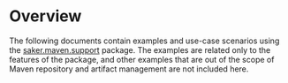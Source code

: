 # Overview

The following documents contain examples and use-case scenarios using the [saker.maven.support](https://nest.saker.build/package/saker.maven.support) package. The examples are related only to the features of the package, and other examples that are out of the scope of Maven repository and artifact management are not included here.

